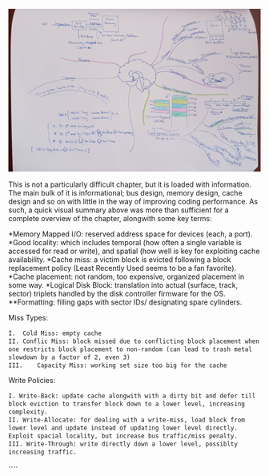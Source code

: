 ![Some kind of way of dealing with the mass of information in this chapter](https://raw.githubusercontent.com/Adhamkmopp/cmu-comp-systems/master/Extras/ch6.jpg)


This is not a particularly difficult chapter, but it is loaded with information. The main bulk of it is informational; bus design, memory design, cache design and so on with little in the way of improving coding performance. As such, a quick visual summary above was more than sufficient for a complete overview of the chapter, alongwith some key terms:


*Memory Mapped I/O: reserved address space for devices (each, a port).
*Good locality: which includes temporal (how often a single variable is accessed for read or write), and spatial (how well is key for exploiting cache availability.
*Cache miss: a victim block is evicted following a block replacement policy (Least Recently Used seems to be a fan favorite).
*Cache placement: not random, too expensive, organized placement in some way. 
*Logical Disk Block: translation into actual (surface, track, sector) triplets handled by the disk controller firmware for the OS.
**Formatting: filling gaps with sector IDs/ designating spare cylinders.

Miss Types:

    I.  Cold Miss: empty cache
    II. Conflic Miss: block missed due to conflicting block placement when one restricts block placement to non-random (can lead to trash metal slowdown by a factor of 2, even 3)
    III.    Capacity Miss: working set size too big for the cache

Write Policies:

    I. Write-Back: update cache alongwith with a dirty bit and defer till block eviction to transfer block down to a lower level, increasing complexity.
    II. Write-Allocate: for dealing with a write-miss, load block from lower level and update instead of updating lower level directly. Exploit spacial locality, but increase bus traffic/miss penalty.
    III. Write-Through: write directly down a lower level, possiblty increasing traffic.
⋅⋅*⋅⋅*
